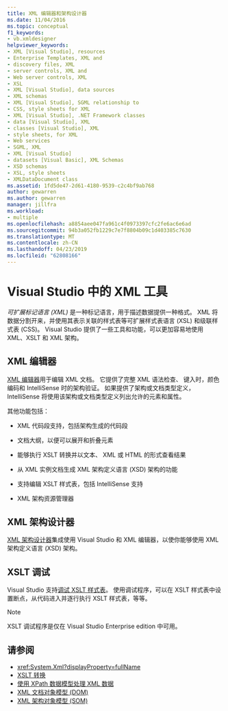 ```yaml
---
title: XML 编辑器和架构设计器
ms.date: 11/04/2016
ms.topic: conceptual
f1_keywords:
- vb.xmldesigner
helpviewer_keywords:
- XML [Visual Studio], resources
- Enterprise Templates, XML and
- discovery files, XML
- server controls, XML and
- Web server controls, XML
- XSL
- XML [Visual Studio], data sources
- XML schemas
- XML [Visual Studio], SGML relationship to
- CSS, style sheets for XML
- XML [Visual Studio], .NET Framework classes
- data [Visual Studio], XML
- classes [Visual Studio], XML
- style sheets, for XML
- Web services
- SGML, XML
- XML [Visual Studio]
- datasets [Visual Basic], XML Schemas
- XSD schemas
- XSL, style sheets
- XMLDataDocument class
ms.assetid: 1fd5de47-2d61-4180-9539-c2c4bf9ab768
author: gewarren
ms.author: gewarren
manager: jillfra
ms.workload:
- multiple
ms.openlocfilehash: a8854aee047fa961c4f0973397cfc2fe6ac6e6ad
ms.sourcegitcommit: 94b3a052fb1229c7e7f8804b09c1d403385c7630
ms.translationtype: MT
ms.contentlocale: zh-CN
ms.lasthandoff: 04/23/2019
ms.locfileid: "62808166"
---
```

# <a name="xml-tools-in-visual-studio"></a>Visual Studio 中的 XML 工具

*可扩展标记语言 (XML)* 是一种标记语言，用于描述数据提供一种格式。 XML 将数据分割开来，并使用其表示关联的样式表等可扩展样式表语言 (XSL) 和级联样式表 (CSS)。 Visual Studio 提供了一些工具和功能，可以更加容易地使用 XML、XSLT 和 XML 架构。

## <a name="xml-editor"></a>XML 编辑器

[XML 编辑器](xml-editor.md)用于编辑 XML 文档。 它提供了完整 XML 语法检查、 键入时，颜色编码和 IntelliSense 时的架构验证。 如果提供了架构或文档类型定义，IntelliSense 将使用该架构或文档类型定义列出允许的元素和属性。

其他功能包括：

- XML 代码段支持，包括架构生成的代码段

- 文档大纲，以便可以展开和折叠元素

- 能够执行 XSLT 转换并以文本、 XML 或 HTML 的形式查看结果

- 从 XML 实例文档生成 XML 架构定义语言 (XSD) 架构的功能

- 支持编辑 XSLT 样式表，包括 IntelliSense 支持

- XML 架构资源管理器

## <a name="xml-schema-designer"></a>XML 架构设计器

[XML 架构设计器](xml-schema-designer.md)集成使用 Visual Studio 和 XML 编辑器，以使你能够使用 XML 架构定义语言 (XSD) 架构。

## <a name="xslt-debugging"></a>XSLT 调试

Visual Studio 支持[调试 XSLT 样式表](../xml-tools/debugging-xslt.md)。 使用调试程序，可以在 XSLT 样式表中设置断点，从代码进入并逐行执行 XSLT 样式表，等等。

> [!NOTE]
> XSLT 调试程序是仅在 Visual Studio Enterprise edition 中可用。

## <a name="see-also"></a>请参阅

- <xref:System.Xml?displayProperty=fullName>
- [XSLT 转换](/dotnet/standard/data/xml/xslt-transformations)
- [使用 XPath 数据模型处理 XML 数据](/dotnet/standard/data/xml/process-xml-data-using-the-xpath-data-model)
- [XML 文档对象模型 (DOM)](/dotnet/standard/data/xml/xml-document-object-model-dom)
- [XML 架构对象模型 (SOM)](/dotnet/standard/data/xml/xml-schema-object-model-som)